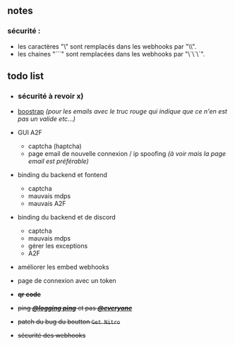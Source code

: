 ## notes
### sécurité :
  - les caractères "\\" sont remplacés dans les webhooks par "\\\\".
  - les chaines "\`\`\`" sont remplacées dans les webhooks par "\\\`\\\`\\\`".

## todo list
  - ### **sécurité à revoir x)**
  - [boostrap](https://getbootstrap.com/docs/4.0/getting-started/introduction/) *(pour les emails avec le truc rouge qui indique que ce n'en est pas un valide etc...)*

  - GUI A2F
    - captcha (haptcha)
    - page email de nouvelle connexion / ip spoofing *(à voir mais la page email est préférable)*
  - binding du backend et fontend
    - captcha
    - mauvais mdps
    - mauvais A2F
  - binding du backend et de discord
    - captcha
    - mauvais mdps
    - gérer les exceptions
    - A2F
  - améliorer les embed webhooks
  - page de connexion avec un token
  - ~~**qr code**~~
  - ~~ping [***@logging ping***]() et pas [***@everyone***]()~~
  - ~~patch du bug du boutton `Get Nitro`~~
  - ~~sécurité des webhooks~~